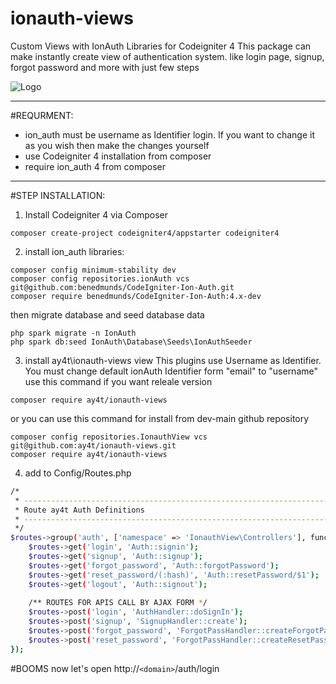 # ionauth-views
Custom Views with IonAuth Libraries for Codeigniter 4
This package can make instantly create view of authentication system. like login page, signup, forgot password and more with just few steps

![Logo](https://1.bp.blogspot.com/-JDlDakHEevM/YaeL9P-QAqI/AAAAAAAAD-8/eA3wmdIDnQspUxjdIASgYhk3fe1NoRc_QCLcBGAsYHQ/s1919/Screenshot_19.jpg)

----------------------------------------------------------------
#REQURMENT:
- ion_auth must be username as Identifier login. If you want to change it as you wish then make the changes yourself
- use Codeigniter 4 installation from composer
- require ion_auth 4 from composer
----------------------------------------------------------------

#STEP INSTALLATION:
1. Install Codeigniter 4 via Composer
```
composer create-project codeigniter4/appstarter codeigniter4
```

2. install ion_auth libraries:

```
composer config minimum-stability dev
composer config repositories.ionAuth vcs git@github.com:benedmunds/CodeIgniter-Ion-Auth.git
composer require benedmunds/CodeIgniter-Ion-Auth:4.x-dev
```

then migrate database and seed database data
```
php spark migrate -n IonAuth
php spark db:seed IonAuth\Database\Seeds\IonAuthSeeder
```
3. install ay4t\ionauth-views view
This plugins use Username as Identifier. You must change default ionAuth Identifier form "email" to "username"
use this command if you want releale version
```
composer require ay4t/ionauth-views
```
or you can use this command for install from dev-main github repository
```
composer config repositories.IonauthView vcs git@github.com:ay4t/ionauth-views.git
composer require ay4t/ionauth-views
```

4. add to Config/Routes.php
```sh
/*
 * --------------------------------------------------------------------
 * Route ay4t Auth Definitions
 * --------------------------------------------------------------------
 */
$routes->group('auth', ['namespace' => 'IonauthView\Controllers'], function ($routes) {
	$routes->get('login', 'Auth::signin');
	$routes->get('signup', 'Auth::signup');
	$routes->get('forgot_password', 'Auth::forgotPassword');
	$routes->get('reset_password/(:hash)', 'Auth::resetPassword/$1');
	$routes->get('logout', 'Auth::signout');
	
	/** ROUTES FOR APIS CALL BY AJAX FORM */
	$routes->post('login', 'AuthHandler::doSignIn');
	$routes->post('signup', 'SignupHandler::create');
	$routes->post('forgot_password', 'ForgotPassHandler::createForgotPassword');
	$routes->post('reset_password', 'ForgotPassHandler::createResetPassword');
}); 
```

#BOOMS now let's open http://`<domain>`/auth/login
